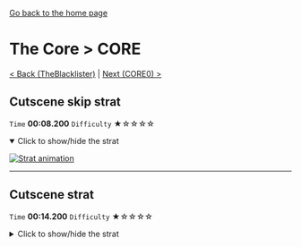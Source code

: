 [Go back to the home page](https://github.com/Doublevil/scbspeedrun)

# The Core > CORE

[< Back (TheBlacklister)](https://github.com/Doublevil/scbspeedrun/blob/main/levels/FW/TheBlacklister.md) | [Next (CORE0) >](https://github.com/Doublevil/scbspeedrun/blob/main/levels/CORE/CORE0.md)

## Cutscene skip strat

`Time` **00:08.200** `Difficulty` ★☆☆☆☆
<details open>
  <summary>Click to show/hide the strat</summary>

  [![Strat animation](https://github.com/Doublevil/scbspeedrun/blob/main/media/levels/CORE/CORE_CutsceneSkip.webp)](https://github.com/Doublevil/scbspeedrun/blob/main/media/levels/CORE/CORE_CutsceneSkip.mp4?raw=true)
</details>

---
## Cutscene strat

`Time` **00:14.200** `Difficulty` ★☆☆☆☆
<details>
  <summary>Click to show/hide the strat</summary>

  [![Strat animation](https://github.com/Doublevil/scbspeedrun/blob/main/media/levels/CORE/CORE_Cutscene.webp)](https://github.com/Doublevil/scbspeedrun/blob/main/media/levels/CORE/CORE_Cutscene.mp4?raw=true)
</details>
